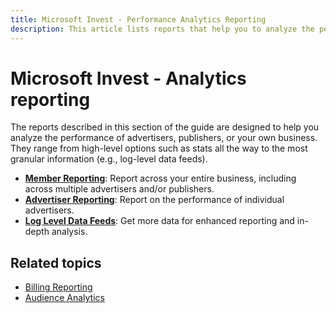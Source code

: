 ```yaml
---
title: Microsoft Invest - Performance Analytics Reporting
description: This article lists reports that help you to analyze the performance of advertisers, publishers, or your own business ranging from stats to log-level data feeds.
---
```


# Microsoft Invest - Analytics reporting

The reports described in this section of the guide are designed to help you analyze the performance of advertisers, publishers, or your own business. They range from high-level options such as stats all the way to the most granular information (e.g., log-level data feeds).

- [**Member Reporting**](network-reporting.md): Report across your entire business, including across multiple advertisers and/or publishers.
- [**Advertiser Reporting**](advertiser-reporting.md): Report on the performance of individual advertisers.
- [**Log Level Data Feeds**](../log-level-data/log-level-data-feeds.md): Get more data for enhanced reporting and in-depth analysis.

## Related topics

- [Billing Reporting](../monetize/billing-reporting.md)
- [Audience Analytics](../monetize/audience-analytics.md)
